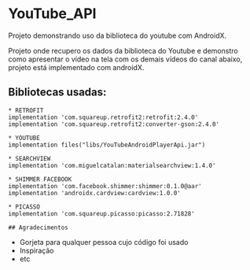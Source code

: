 # YouTube_API
Projeto demonstrando uso da biblioteca do youtube com AndroidX.

Projeto onde recupero os dados da biblioteca do Youtube e demonstro como apresentar o vídeo na tela com os demais vídeos do canal abaixo, 
projeto está implementado com androidX.

## Bibliotecas usadas:

    * RETROFIT
    implementation 'com.squareup.retrofit2:retrofit:2.4.0'
    implementation 'com.squareup.retrofit2:converter-gson:2.4.0'

    * YOUTUBE
    implementation files("libs/YouTubeAndroidPlayerApi.jar")

    * SEARCHVIEW
    implementation 'com.miguelcatalan:materialsearchview:1.4.0'
    
    * SHIMMER FACEBOOK
    implementation 'com.facebook.shimmer:shimmer:0.1.0@aar'
    implementation 'androidx.cardview:cardview:1.0.0'

    * PICASSO
    implementation 'com.squareup.picasso:picasso:2.71828'
    
    ## Agradecimentos

* Gorjeta para qualquer pessoa cujo código foi usado
* Inspiração
* etc
